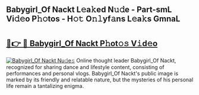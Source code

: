 ## Babygirl_Of Nackt L𝚎a𝚔ed N𝚞𝚍e - Part-smL Vi𝚍𝚎o P𝚑𝚘tos - H𝚘𝚝 O𝚗𝚕yf𝚊ns L𝚎a𝚔s GmnaL

# <h2><a href="http://kfdlexk.oniu.top/?m=Babygirl_Of+Nackt">🔗👉 🔴 Babygirl_Of Nackt P𝚑ot𝚘𝚜 V𝚒d𝚎o</a></h2>

[![Babygirl_Of Nackt Nu𝚍e𝚜](https://i.imgur.com/0qMVB7G.gif)](http://kfdlexk.oniu.top/?m=Babygirl_Of+Nackt)
Online thought leader Babygirl_Of Nackt, recognized for sharing dance and lifestyle content, consisting of performances and personal vlogs. Babygirl_Of Nackt's public image is marked by its friendly and relatable nature, but the mysteries of his personal life remain a tantalizing enigma.  
